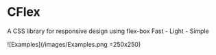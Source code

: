 # CFlex

A CSS library for responsive design using flex-box
Fast - Light - Simple

![Examples](/images/Examples.png =250x250)

